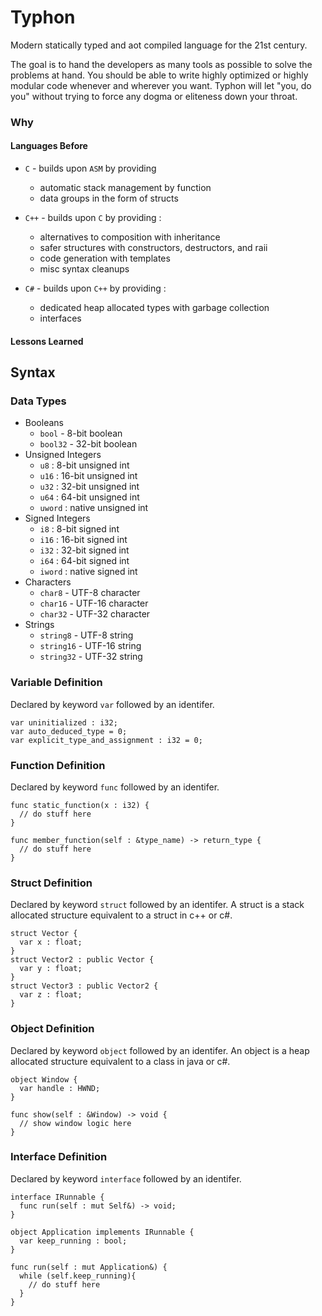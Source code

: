 # Typhon
Modern statically typed and aot compiled language for the 21st century.


The goal is to hand the developers as many tools as possible to solve the problems at hand.
You should be able to write highly optimized or highly modular code whenever and wherever you want.
Typhon will let "you, do you" without trying to force any dogma or eliteness down your throat.

### Why
#### Languages Before
- ```C``` - builds upon ```ASM``` by providing
  - automatic stack management by function
  - data groups in the form of structs
  
- ```C++``` - builds upon ```C``` by providing :
  - alternatives to composition with inheritance
  - safer structures with constructors, destructors, and raii
  - code generation with templates
  - misc syntax cleanups
  
- ```C#``` - builds upon ```C++``` by providing :
  - dedicated heap allocated types with garbage collection
  - interfaces

#### Lessons Learned


## Syntax

### Data Types
- Booleans
  - ```bool``` - 8-bit boolean
  - ```bool32``` - 32-bit boolean
- Unsigned Integers
  - ```u8``` : 8-bit unsigned int
  - ```u16``` : 16-bit unsigned int
  - ```u32``` : 32-bit unsigned int
  - ```u64``` : 64-bit unsigned int
  - ```uword``` : native unsigned int
- Signed Integers
  - ```i8``` : 8-bit signed int
  - ```i16``` : 16-bit signed int
  - ```i32``` : 32-bit signed int
  - ```i64``` : 64-bit signed int
  - ```iword``` : native signed int
- Characters
  - ```char8``` - UTF-8 character
  - ```char16``` - UTF-16 character
  - ```char32``` - UTF-32 character
- Strings
  - ```string8``` - UTF-8 string
  - ```string16``` - UTF-16 string
  - ```string32``` - UTF-32 string
  
### Variable Definition
Declared by keyword ```var``` followed by an identifer.
```
var uninitialized : i32;
var auto_deduced_type = 0;
var explicit_type_and_assignment : i32 = 0;
```

### Function Definition
Declared by keyword ```func``` followed by an identifer.
```
func static_function(x : i32) {
  // do stuff here
}

func member_function(self : &type_name) -> return_type {
  // do stuff here
}
```

### Struct Definition
Declared by keyword ```struct``` followed by an identifer.
A struct is a stack allocated structure equivalent to a struct in c++ or c#.
```
struct Vector {
  var x : float;
}
struct Vector2 : public Vector {
  var y : float;
}
struct Vector3 : public Vector2 {
  var z : float;
}
```

### Object Definition
Declared by keyword ```object``` followed by an identifer.
An object is a heap allocated structure equivalent to a class in java or c#.

```
object Window {
  var handle : HWND;
}

func show(self : &Window) -> void { 
  // show window logic here
}
```

### Interface Definition
Declared by keyword ```interface``` followed by an identifer.
```
interface IRunnable {
  func run(self : mut Self&) -> void;
}

object Application implements IRunnable {
  var keep_running : bool;
}

func run(self : mut Application&) {
  while (self.keep_running){
    // do stuff here
  }
}
```
